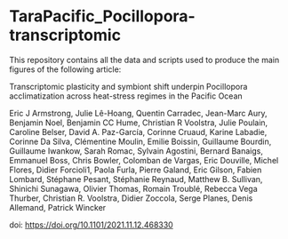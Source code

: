 # TaraPacific_Pocillopora-transcriptomic

This repository contains all the data and scripts used to produce the main figures of the following article:

Transcriptomic plasticity and symbiont shift underpin Pocillopora acclimatization across heat-stress regimes in the Pacific Ocean

Eric J Armstrong, Julie Lê-Hoang, Quentin Carradec, Jean-Marc Aury, Benjamin Noel, Benjamin CC Hume, Christian R Voolstra, Julie Poulain, Caroline Belser, David A. Paz-García, Corinne Cruaud, Karine Labadie, Corinne Da Silva, Clémentine Moulin, Emilie Boissin, Guillaume Bourdin, Guillaume Iwankow, Sarah Romac, Sylvain Agostini, Bernard Banaigs, Emmanuel Boss, Chris Bowler, Colomban de Vargas, Eric Douville, Michel Flores, Didier Forcioli1, Paola Furla, Pierre Galand, Eric Gilson, Fabien Lombard, Stéphane Pesant, Stéphanie Reynaud, Matthew B. Sullivan, Shinichi Sunagawa, Olivier Thomas, Romain Troublé, Rebecca Vega Thurber, Christian R. Voolstra, Didier Zoccola, Serge Planes, Denis Allemand, Patrick Wincker

doi: https://doi.org/10.1101/2021.11.12.468330
